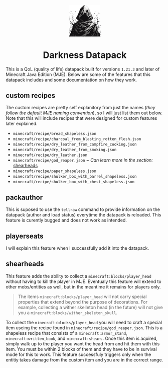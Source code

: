 <p align="center">
    <img width="100" src="https://github.com/amcocan/darkness_datapack/blob/main/pack.png" alt="Darkness Datapack Logo">
</p>

<h1 align="center">Darkness Datapack</h1>

This is a QoL (quality of life) datapack built for versions `1.21.3` and later of Minecraft Java Edition (MJE). Below are some of the features that this datapack includes and some documentation on how they work.

## custom recipes
The custom recipes are pretty self explanitory from just the names (_they follow the default MJE naming convention_), so I will just list them out below. Note that this will include recipes that were designed for custom features later explained.
- `minecraft/recipe/bread_shapeless.json`
- `minecraft/recipe/charcoal_from_blasting_rotten_flesh.json`
- `minecraft/recipe/dry_leather_from_campfire_cooking.json`
- `minecraft/recipe/dry_leather_from_smoking.json`
- `minecraft/recipe/dry_leather.json`
- `minecraft/recipe/god_reaper.json` ~ _Can learn more in the section:_ [shearheads](#shearheads)
- `minecraft/recipe/paper_shapeless.json`
- `minecraft/recipe/shulker_box_with_barrel_shapeless.json`
- `minecraft/recipe/shulker_box_with_chest_shapeless.json`

## packauthor
This is suposed to use the `tellraw` command to provide information on the datapack (author and load status) everytime the datapack is reloaded. This feature is curently bugged and does not work as intended.

## playerseats
I will explain this feature when I successfully add it into the datapack.

## shearheads
This feature adds the ability to collect a `minecraft:blocks/player_head` without having to kill the player in MJE. Eventualy this feature will extend to other mobs/entities as well, but in the meantime it remains for players only.
> The items `minecraft:blocks/player_head` will not carry special properties that extend beyond the purpose of decorations. For example, collecting a wither skelleton head (in the future) will not give you a `minecraft:blocks/wither_skeleton_skull`.

To collect the `minecraft:blocks/player_head` you will need to craft a special item useing the recipe found in `minecraft/recipe/god_reaper.json`. This is a shapeless recipe that consists of a `minecraft:armor_stand`, `minecraft:written_book`, and `minecraft:shears`. Once this item is aquired, simply walk up to the player you want the head from and hit them with this item. You must be within 2 blocks of them and they have to be in survival mode for this to work. This feature successfuly triggers only when the entitiy takes damage from the custom item and you are in the correct range.